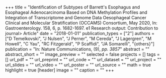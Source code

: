 +++
title = "Identification of Subtypes of Barrett's Esophagus and Esophageal Adenocarcinoma Based on DNA Methylation Profiles and Integration of Transcriptome and Genome Data Oesophageal Cancer Clinical and Molecular Stratification (OCCAMS) Consortium, May 2020, In: Gastroenterology. 158, 6, p. 1682-1697. e1 Research output: Contribution to journal> Article"
date = "2018-01-01"
publication_types = ["2"]
authors = ["D Temelkovski", "J Nulsen", "J Perner", "M Cereda", "J Lagergren", "M Howell", "C Yau", "RC Fitzgerald", "P Scaffidi", "JA Somarelli", "{others}"]
publication = "In: Nature Communications, (9), _pp. 3857_"
abstract = ""
abstract_short = ""
image_preview = ""
selected = false
projects = []
tags = []
url_pdf = ""
url_preprint = ""
url_code = ""
url_dataset = ""
url_project = ""
url_slides = ""
url_video = ""
url_poster = ""
url_source = ""
math = true
highlight = true
[header]
image = ""
caption = ""
+++
